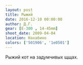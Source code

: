 ```yaml
---
layout: post
title: Рыжий
date: 2016-12-10 00:00:00
author: Д.Г.
gear: [E-300 , 14-45mm]
shoot_date: 2009-04-04
location: Нахабино
colors: ['501906', '1e0501']
---
```


Рыжий кот на задумчивых щщах.
